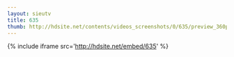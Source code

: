 ```yaml
---
layout: sieutv
title: 635
thumb: http://hdsite.net/contents/videos_screenshots/0/635/preview_360p.mp4.jpg
---
```

{% include iframe src='http://hdsite.net/embed/635' %}
 
